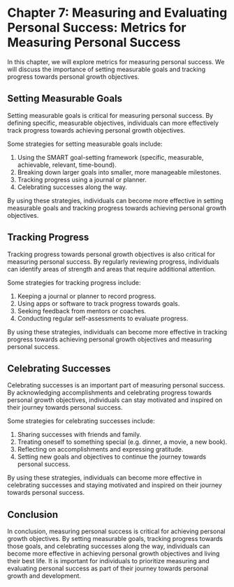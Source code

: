 Chapter 7: Measuring and Evaluating Personal Success: Metrics for Measuring Personal Success
============================================================================================

In this chapter, we will explore metrics for measuring personal success. We will discuss the importance of setting measurable goals and tracking progress towards personal growth objectives.

Setting Measurable Goals
------------------------

Setting measurable goals is critical for measuring personal success. By defining specific, measurable objectives, individuals can more effectively track progress towards achieving personal growth objectives.

Some strategies for setting measurable goals include:

1. Using the SMART goal-setting framework (specific, measurable, achievable, relevant, time-bound).
2. Breaking down larger goals into smaller, more manageable milestones.
3. Tracking progress using a journal or planner.
4. Celebrating successes along the way.

By using these strategies, individuals can become more effective in setting measurable goals and tracking progress towards achieving personal growth objectives.

Tracking Progress
-----------------

Tracking progress towards personal growth objectives is also critical for measuring personal success. By regularly reviewing progress, individuals can identify areas of strength and areas that require additional attention.

Some strategies for tracking progress include:

1. Keeping a journal or planner to record progress.
2. Using apps or software to track progress towards goals.
3. Seeking feedback from mentors or coaches.
4. Conducting regular self-assessments to evaluate progress.

By using these strategies, individuals can become more effective in tracking progress towards achieving personal growth objectives and measuring personal success.

Celebrating Successes
---------------------

Celebrating successes is an important part of measuring personal success. By acknowledging accomplishments and celebrating progress towards personal growth objectives, individuals can stay motivated and inspired on their journey towards personal success.

Some strategies for celebrating successes include:

1. Sharing successes with friends and family.
2. Treating oneself to something special (e.g. dinner, a movie, a new book).
3. Reflecting on accomplishments and expressing gratitude.
4. Setting new goals and objectives to continue the journey towards personal success.

By using these strategies, individuals can become more effective in celebrating successes and staying motivated and inspired on their journey towards personal success.

Conclusion
----------

In conclusion, measuring personal success is critical for achieving personal growth objectives. By setting measurable goals, tracking progress towards those goals, and celebrating successes along the way, individuals can become more effective in achieving personal growth objectives and living their best life. It is important for individuals to prioritize measuring and evaluating personal success as part of their journey towards personal growth and development.
